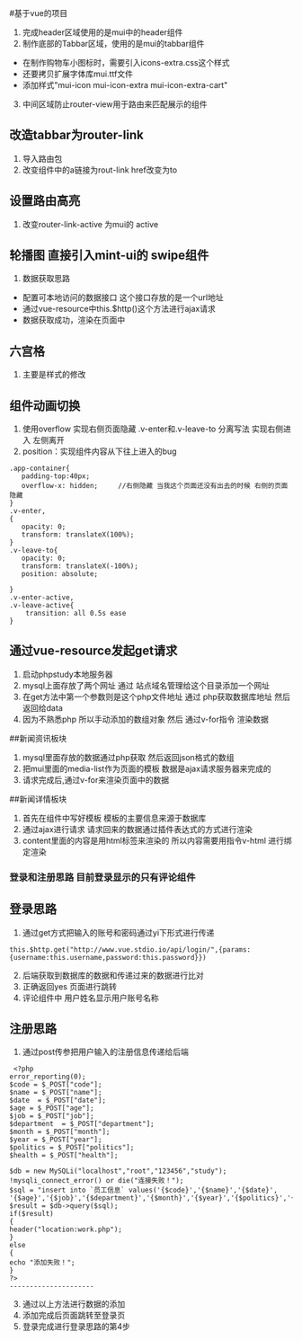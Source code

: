#基于vue的项目              

1. 完成header区域使用的是mui中的header组件
2. 制作底部的Tabbar区域，使用的是mui的tabbar组件
 + 在制作购物车小图标时，需要引入icons-extra.css这个样式
 + 还要拷贝扩展字体库mui.ttf文件
 + 添加样式"mui-icon mui-icon-extra mui-icon-extra-cart"
3. 中间区域防止router-view用于路由来匹配展示的组件

## 改造tabbar为router-link
1. 导入路由包
2. 改变组件中的a链接为rout-link href改变为to  

## 设置路由高亮
1. 改变router-link-active 为mui的 active

## 轮播图 直接引入mint-ui的 swipe组件 
1. 数据获取思路
  + 配置可本地访问的数据接口 这个接口存放的是一个url地址
  + 通过vue-resource中this.$http()这个方法进行ajax请求
  + 数据获取成功，渲染在页面中
## 六宫格
1. 主要是样式的修改

## 组件动画切换 
1. 使用overflow 实现右侧页面隐藏 .v-enter和.v-leave-to 分离写法 实现右侧进入 左侧离开 
2. position：实现组件内容从下往上进入的bug
 ```
 .app-container{
	padding-top:40px;     
	overflow-x: hidden;     //右侧隐藏 当我这个页面还没有出去的时候 右侧的页面隐藏
}
.v-enter,         
{     
	opacity: 0;
	transform: translateX(100%);
}
.v-leave-to{
	opacity: 0;
	transform: translateX(-100%);
	position: absolute;
    
}
.v-enter-active,   
.v-leave-active{
     transition: all 0.5s ease
}
```
## 通过vue-resource发起get请求 
1. 启动phpstudy本地服务器
2. mysql上面存放了两个网址 通过 站点域名管理给这个目录添加一个网址
3. 在get方法中第一个参数则是这个php文件地址 通过 php获取数据库地址 然后返回给data
4. 因为不熟悉php 所以手动添加的数组对象 然后 通过v-for指令 渲染数据  

##新闻资讯板块
1. mysql里面存放的数据通过php获取 然后返回json格式的数组
2. 把mui里面的media-list作为页面的模板 数据是ajax请求服务器来完成的
3. 请求完成后,通过v-for来渲染页面中的数据

##新闻详情板块
1. 首先在组件中写好模板 模板的主要信息来源于数据库
2. 通过ajax进行请求 请求回来的数据通过插件表达式的方式进行渲染
3. content里面的内容是用html标签来渲染的 所以内容需要用指令v-html 进行绑定渲染

### 登录和注册思路 目前登录显示的只有评论组件
## 登录思路
1. 通过get方式把输入的账号和密码通过yi下形式进行传递
```
this.$http.get("http://www.vue.stdio.io/api/login/",{params:{username:this.username,password:this.password}})
```  
2. 后端获取到数据库的数据和传递过来的数据进行比对
3. 正确返回yes 页面进行跳转
4. 评论组件中 用户姓名显示用户账号名称
## 注册思路
1. 通过post传参把用户输入的注册信息传递给后端
```
 <?php
error_reporting(0);
$code = $_POST["code"];
$name = $_POST["name"];
$date  = $_POST["date"];
$age = $_POST["age"];
$job = $_POST["job"];
$department  = $_POST["department"];
$month = $_POST["month"];
$year = $_POST["year"];
$politics = $_POST["politics"];
$health = $_POST["health"];

$db = new MySQLi("localhost","root","123456","study");
!mysqli_connect_error() or die("连接失败！");
$sql = "insert into `员工信息` values('{$code}','{$name}','{$date}',
'{$age}','{$job}','{$department}','{$month}','{$year}','{$politics}','{$health}')";
$result = $db->query($sql);
if($result)
{
header("location:work.php");
}
else
{
echo "添加失败！";
}
?>
--------------------- 
```
3. 通过以上方法进行数据的添加 
4. 添加完成后页面跳转至登录页
5. 登录完成进行登录思路的第4步
